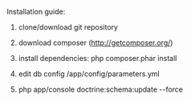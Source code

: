 Installation guide:

1) clone/download git repository

2) download composer (http://getcomposer.org/)

3) install dependencies: php composer.phar install

4) edit db config /app/config/parameters.yml

5) php app/console doctrine:schema:update --force
